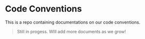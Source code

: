 # Code Conventions

This is a repo containing documentations on our code conventions.

> Still in progess. WIll add more documents as we grow!